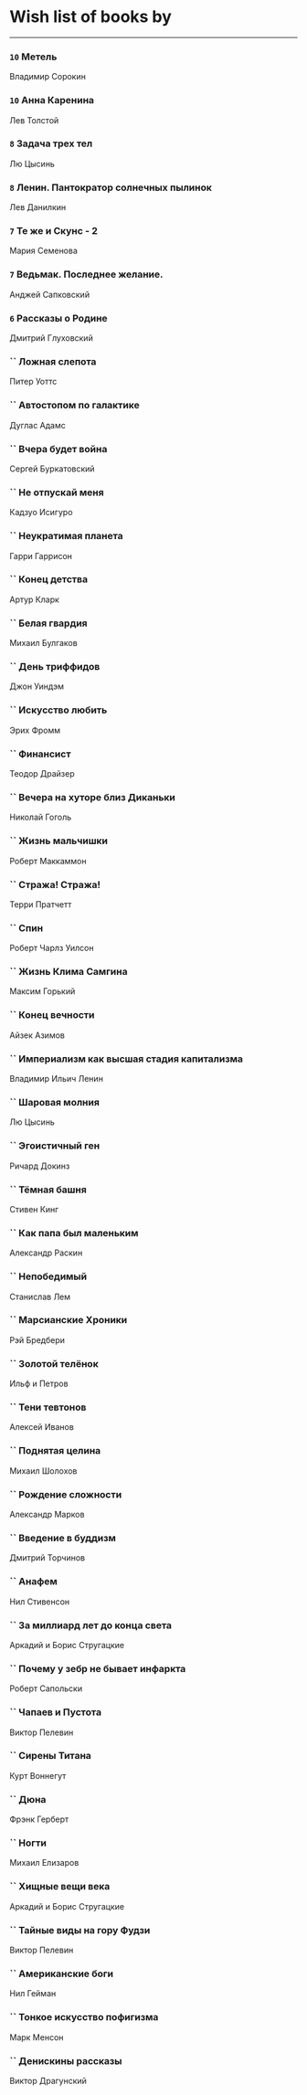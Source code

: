 # Wish list of books by [](https://plus.google.com/u/0/105803270930838059244/)
---

### `10` Метель
Владимир Сорокин

### `10` Анна Каренина
Лев Толстой

### `8` Задача трех тел
Лю Цысинь

### `8` Ленин. Пантократор солнечных пылинок
Лев Данилкин

### `7` Те же и Скунс - 2
Мария Семенова

### `7` Ведьмак. Последнее желание.
Анджей Сапковский

### `6` Рассказы о Родине
Дмитрий Глуховский

### `` Ложная слепота
Питер Уоттс

### `` Автостопом по галактике
Дуглас Адамс

### `` Вчера будет война
Сергей Буркатовский

### `` Не отпускай меня
Кадзуо Исигуро

### `` Неукратимая планета
Гарри Гаррисон

### `` Конец детства
Артур Кларк

### `` Белая гвардия
Михаил Булгаков

### `` День триффидов
Джон Уиндэм

### `` Искусство любить
Эрих Фромм

### `` Финансист
Теодор Драйзер

### `` Вечера на хуторе близ Диканьки
Николай Гоголь

### `` Жизнь мальчишки
Роберт Маккаммон

### `` Стража! Стража!
Терри Пратчетт

### `` Спин
Роберт Чарлз Уилсон

### `` Жизнь Клима Самгина
Максим Горький

### `` Конец вечности
Айзек Азимов

### `` Империализм как высшая стадия капитализма
Владимир Ильич Ленин

### `` Шаровая молния
Лю Цысинь

### `` Эгоистичный ген
Ричард Докинз

### `` Тёмная башня
Стивен Кинг

### `` Как папа был маленьким
Александр Раскин

### `` Непобедимый
Станислав Лем

### `` Марсианские Хроники
Рэй Бредбери

### `` Золотой телёнок
Ильф и Петров

### `` Тени тевтонов
Алексей Иванов

### `` Поднятая целина
Михаил Шолохов

### `` Рождение сложности
Александр Марков

### `` Введение в буддизм
Дмитрий Торчинов

### `` Анафем
Нил Стивенсон

### `` За миллиард лет до конца света
Аркадий и Борис Стругацкие

### `` Почему у зебр не бывает инфаркта
Роберт Сапольски

### `` Чапаев и Пустота
Виктор Пелевин

### `` Сирены Титана
Курт Воннегут

### `` Дюна
Фрэнк Герберт

### `` Ногти
Михаил Елизаров

### `` Хищные вещи века
Аркадий и Борис Стругацкие

### `` Тайные виды на гору Фудзи
Виктор Пелевин

### `` Американские боги
Нил Гейман

### `` Тонкое искусство пофигизма
Марк Менсон

### `` Денискины рассказы
Виктор Драгунский


